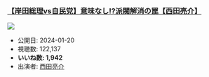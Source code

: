 ### [【岸田総理vs自民党】意味なし!?派閥解消の罠【西田亮介】](https://www.youtube.com/watch?v=1DcTnmbPmzM)
[![](https://img.youtube.com/vi/1DcTnmbPmzM/sddefault.jpg)](https://www.youtube.com/watch?v=1DcTnmbPmzM)
-   公開日: 2024-01-20
-   視聴数: 122,137
-   **いいね数: 1,942**
-   出演者: [西田亮介](/rehacq_fan/people/西田亮介 "wikilink")
